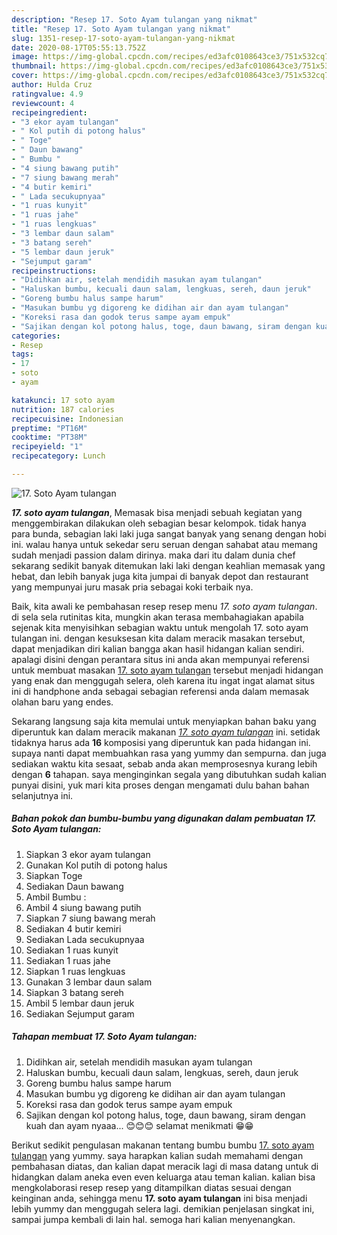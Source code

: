 ```yaml
---
description: "Resep 17. Soto Ayam tulangan yang nikmat"
title: "Resep 17. Soto Ayam tulangan yang nikmat"
slug: 1351-resep-17-soto-ayam-tulangan-yang-nikmat
date: 2020-08-17T05:55:13.752Z
image: https://img-global.cpcdn.com/recipes/ed3afc0108643ce3/751x532cq70/17-soto-ayam-tulangan-foto-resep-utama.jpg
thumbnail: https://img-global.cpcdn.com/recipes/ed3afc0108643ce3/751x532cq70/17-soto-ayam-tulangan-foto-resep-utama.jpg
cover: https://img-global.cpcdn.com/recipes/ed3afc0108643ce3/751x532cq70/17-soto-ayam-tulangan-foto-resep-utama.jpg
author: Hulda Cruz
ratingvalue: 4.9
reviewcount: 4
recipeingredient:
- "3 ekor ayam tulangan"
- " Kol putih di potong halus"
- " Toge"
- " Daun bawang"
- " Bumbu "
- "4 siung bawang putih"
- "7 siung bawang merah"
- "4 butir kemiri"
- " Lada secukupnyaa"
- "1 ruas kunyit"
- "1 ruas jahe"
- "1 ruas lengkuas"
- "3 lembar daun salam"
- "3 batang sereh"
- "5 lembar daun jeruk"
- "Sejumput garam"
recipeinstructions:
- "Didihkan air, setelah mendidih masukan ayam tulangan"
- "Haluskan bumbu, kecuali daun salam, lengkuas, sereh, daun jeruk"
- "Goreng bumbu halus sampe harum"
- "Masukan bumbu yg digoreng ke didihan air dan ayam tulangan"
- "Koreksi rasa dan godok terus sampe ayam empuk"
- "Sajikan dengan kol potong halus, toge, daun bawang, siram dengan kuah dan ayam nyaaa... 😊😊😊 selamat menikmati 😁😁"
categories:
- Resep
tags:
- 17
- soto
- ayam

katakunci: 17 soto ayam 
nutrition: 187 calories
recipecuisine: Indonesian
preptime: "PT16M"
cooktime: "PT38M"
recipeyield: "1"
recipecategory: Lunch

---
```



![17. Soto Ayam tulangan](https://img-global.cpcdn.com/recipes/ed3afc0108643ce3/751x532cq70/17-soto-ayam-tulangan-foto-resep-utama.jpg)

<b><i>17. soto ayam tulangan</i></b>, Memasak bisa menjadi sebuah kegiatan yang menggembirakan dilakukan oleh sebagian besar kelompok. tidak hanya para bunda, sebagian laki laki juga sangat banyak yang senang dengan hobi ini. walau hanya untuk sekedar seru seruan dengan sahabat atau memang sudah menjadi passion dalam dirinya. maka dari itu dalam dunia chef sekarang sedikit banyak ditemukan laki laki dengan keahlian memasak yang hebat, dan lebih banyak juga kita jumpai di banyak depot dan restaurant yang mempunyai juru masak pria sebagai koki terbaik nya.



Baik, kita awali ke pembahasan resep resep menu <i>17. soto ayam tulangan</i>. di sela sela rutinitas kita, mungkin akan terasa membahagiakan apabila sejenak kita menyisihkan sebagian waktu untuk mengolah 17. soto ayam tulangan ini. dengan kesuksesan kita dalam meracik masakan tersebut, dapat menjadikan diri kalian bangga akan hasil hidangan kalian sendiri. apalagi disini dengan perantara situs ini anda akan mempunyai referensi untuk membuat masakan <u>17. soto ayam tulangan</u> tersebut menjadi hidangan yang enak dan menggugah selera, oleh karena itu ingat ingat alamat situs ini di handphone anda sebagai sebagian referensi anda dalam memasak olahan baru yang endes.


Sekarang langsung saja kita memulai untuk menyiapkan bahan baku yang diperuntuk kan dalam meracik makanan <u><i>17. soto ayam tulangan</i></u> ini. setidak tidaknya harus ada <b>16</b> komposisi yang diperuntuk kan pada hidangan ini. supaya nanti dapat membuahkan rasa yang yummy dan sempurna. dan juga sediakan waktu kita sesaat, sebab anda akan memprosesnya kurang lebih dengan <b>6</b> tahapan. saya menginginkan segala yang dibutuhkan sudah kalian punyai disini, yuk mari kita proses dengan mengamati dulu bahan bahan selanjutnya ini.

<!--inarticleads1-->

##### Bahan pokok dan bumbu-bumbu yang digunakan dalam pembuatan 17. Soto Ayam tulangan:

1. Siapkan 3 ekor ayam tulangan
1. Gunakan  Kol putih di potong halus
1. Siapkan  Toge
1. Sediakan  Daun bawang
1. Ambil  Bumbu :
1. Ambil 4 siung bawang putih
1. Siapkan 7 siung bawang merah
1. Sediakan 4 butir kemiri
1. Sediakan  Lada secukupnyaa
1. Sediakan 1 ruas kunyit
1. Sediakan 1 ruas jahe
1. Siapkan 1 ruas lengkuas
1. Gunakan 3 lembar daun salam
1. Siapkan 3 batang sereh
1. Ambil 5 lembar daun jeruk
1. Sediakan Sejumput garam




<!--inarticleads2-->

##### Tahapan membuat 17. Soto Ayam tulangan:

1. Didihkan air, setelah mendidih masukan ayam tulangan
1. Haluskan bumbu, kecuali daun salam, lengkuas, sereh, daun jeruk
1. Goreng bumbu halus sampe harum
1. Masukan bumbu yg digoreng ke didihan air dan ayam tulangan
1. Koreksi rasa dan godok terus sampe ayam empuk
1. Sajikan dengan kol potong halus, toge, daun bawang, siram dengan kuah dan ayam nyaaa... 😊😊😊 selamat menikmati 😁😁




Berikut sedikit pengulasan makanan tentang bumbu bumbu <u>17. soto ayam tulangan</u> yang yummy. saya harapkan kalian sudah memahami dengan pembahasan diatas, dan kalian dapat meracik lagi di masa datang untuk di hidangkan dalam aneka even even keluarga atau teman kalian. kalian bisa mengkolaborasi resep resep yang ditampilkan diatas sesuai dengan keinginan anda, sehingga menu <b>17. soto ayam tulangan</b> ini bisa menjadi lebih yummy dan menggugah selera lagi. demikian penjelasan singkat ini, sampai jumpa kembali di lain hal. semoga hari kalian menyenangkan.
